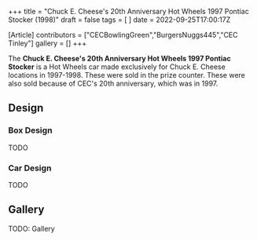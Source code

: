 +++
title = "Chuck E. Cheese's 20th Anniversary Hot Wheels 1997 Pontiac Stocker (1998)"
draft = false
tags = [ ]
date = 2022-09-25T17:00:17Z

[Article]
contributors = ["CECBowlingGreen","BurgersNuggs445","CEC Tinley"]
gallery = []
+++

The **Chuck E. Cheese's 20th Anniversary Hot Wheels 1997 Pontiac Stocker**  is a Hot Wheels car made exclusively for Chuck E. Cheese locations in 1997-1998. These were sold in the prize counter. These were also sold because of CEC's 20th anniversary, which was in 1997.

## Design ##

### Box Design ###
TODO

### Car Design ###
TODO

## Gallery ##
TODO: Gallery
